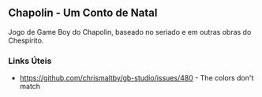 ## Chapolin - Um Conto de Natal

Jogo de Game Boy do Chapolin, baseado no seriado e em outras obras do Chespirito.

### Links Úteis

- <https://github.com/chrismaltby/gb-studio/issues/480> - The colors don't match

